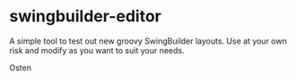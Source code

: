 swingbuilder-editor
===================

A simple tool to test out new groovy SwingBuilder layouts.
Use at your own risk and modify as you want to suit your needs. 

Osten
